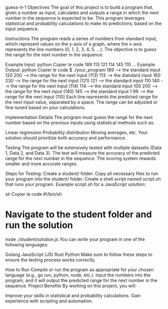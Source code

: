 guess-it-1
Objectives
The goal of this project is to build a program that, given a number as input, calculates and outputs a range in which the next number in the sequence is expected to be. This program leverages statistical and probability calculations to make its predictions, based on the input sequence.

Instructions
The program reads a series of numbers from standard input, which represent values on the y-axis of a graph, where the x-axis represents the line numbers (0, 1, 2, 3, 4, 5, ...). The objective is to guess the range for the next number in the sequence.

Example Input:
python
Copier le code
189
113
121
114
145
110
...
Example Output:
python
Copier le code
$ ./your_program
189 --> the standard input
120 200    --> the range for the next input (113)
113 --> the standard input
160 230    --> the range for the next input (121)
121 --> the standard input
110 140    --> the range for the next input (114)
114 --> the standard input
100 200    --> the range for the next input (145)
145 --> the standard input
1 99      --> the range for the next input (110)
Each line represents the predicted range for the next input value, separated by a space. The range can be adjusted or fine-tuned based on your calculations.

Implementation Details
The program must guess the range for the next number based on the previous inputs using statistical methods such as:

Linear regression
Probability distribution
Moving averages, etc.
Your solution should prioritize both accuracy and performance.

Testing
The program will be extensively tested with multiple datasets (Data 1, Data 2, and Data 3). The test will measure the accuracy of the predicted range for the next number in the sequence. The scoring system rewards smaller and more accurate ranges.

Steps for Testing:
Create a student/ folder.
Copy all necessary files to run your program into the student/ folder.
Create a shell script named script.sh that runs your program.
Example script.sh for a JavaScript solution:

sh
Copier le code
#!/bin/sh
# Navigate to the student folder and run the solution
node ./student/solution.js
You can write your program in one of the following languages:

Golang
JavaScript (JS)
Rust
Python
Make sure to follow these steps to ensure the testing process works correctly.

How to Run
Compile or run the program as appropriate for your chosen language (e.g., go run, python, node, etc.).
Input the numbers into the program, and it will output the predicted range for the next number in the sequence.
Project Benefits
By working on this project, you will:

Improve your skills in statistical and probability calculations.
Gain experience with scripting and automation.
